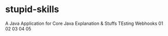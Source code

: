 # stupid-skills
A Java Application for Core Java Explanation &amp; Stuffs
TEsting Webhooks
01
02
03
04
05
